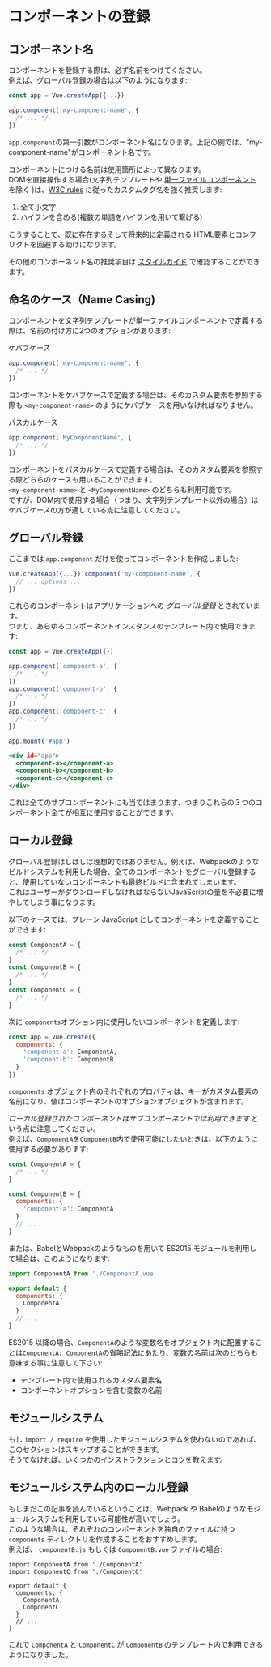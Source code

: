 # コンポーネントの登録

## コンポーネント名

コンポーネントを登録する際は、必ず名前をつけてください。<br>
例えば、グローバル登録の場合は以下のようになります: <br>

```js:sample.js
const app = Vue.createApp({...})

app.component('my-component-name', {
  /* ... */
})
```

`app.component`の第一引数がコンポーネント名になります。上記の例では、"my-component-name"がコンポーネント名です。<br>

コンポーネントにつける名前は使用箇所によって異なります。<br>
DOMを直接操作する場合(文字列テンプレートや [単一ファイルコンポーネント](https://v3.ja.vuejs.org/guide/single-file-component.html) を除く )は、[W3C rules](https://html.spec.whatwg.org/multipage/custom-elements.html#valid-custom-element-name) に従ったカスタムタグ名を強く推奨します: <br>

1. 全て小文字<br>
2. ハイフンを含める(複数の単語をハイフンを用いて繋げる)<br>

こうすることで、既に存在するそして将来的に定義される HTML要素とコンフリクトを回避する助けになります。<br>

その他のコンポーネント名の推奨項目は [スタイルガイド](https://v3.ja.vuejs.org/style-guide/#%E5%9F%BA%E5%BA%95%E3%82%B3%E3%83%B3%E3%83%9B%E3%82%9A%E3%83%BC%E3%83%8D%E3%83%B3%E3%83%88%E3%81%AE%E5%90%8D%E5%89%8D-%E5%BC%B7%E3%81%8F%E6%8E%A8%E5%A5%A8) で確認することができます。<br>

## 命名のケース（Name Casing)

コンポーネントを文字列テンプレートが単一ファイルコンポーネントで定義する際は、名前の付け方に2つのオプションがあります: <br>

ケバブケース <br>

```js:sample.js
app.component('my-component-name', {
  /* ... */
})
```

コンポーネントをケバブケースで定義する場合は、そのカスタム要素を参照する際も `<my-component-name>` のようにケバブケースを用いなければなりません。<br>

パスカルケース<br>

```js:sample.js
app.component('MyComponentName', {
  /* ... */
})
```

コンポーネントをパスカルケースで定義する場合は、そのカスタム要素を参照する際どちらのケースも用いることができます。<br>
`<my-component-name>` と `<MyComponentName>` のどちらも利用可能です。<br>
ですが、DOM内で使用する場合（つまり、文字列テンプレート以外の場合）はケバブケースの方が適している点に注意してください。<br>

## グローバル登録

ここまでは `app.component` だけを使ってコンポーネントを作成しました: <br>

```js:sample.js
Vue.createApp({...}).component('my-component-name', {
  // ... options ...
})
```

これらのコンポーネントはアプリケーションへの _グローバル登録_ とされています。<br>
つまり、あらゆるコンポーネントインスタンスのテンプレート内で使用できます: <br>

```js:sample.js
const app = Vue.createApp({})

app.component('component-a', {
  /* ... */
})
app.component('component-b', {
  /* ... */
})
app.component('component-c', {
  /* ... */
})

app.mount('#app')
```

```html:sample.html
<div id="app">
  <component-a></component-a>
  <component-b></component-b>
  <component-c></component-c>
</div>
```

これは全てのサブコンポーネントにも当てはまります、つまりこれらの３つのコンポーネント全てが相互に使用することができます。

## ローカル登録

グローバル登録はしばしば理想的ではありません。例えば、Webpackのようなビルドシステムを利用した場合、全てのコンポーネントをグローバル登録すると、使用していないコンポーネントも最終ビルドに含まれてしまいます。<br>
これはユーザーがダウンロードしなければならないJavaScriptの量を不必要に増やしてしまう事になります。<br>

以下のケースでは、プレーン JavaScript としてコンポーネントを定義することができます:<br>

```js:sample.js
const ComponentA = {
  /* ... */
}
const ComponentB = {
  /* ... */
}
const ComponentC = {
  /* ... */
}
```

次に `components`オプション内に使用したいコンポーネントを定義します:<br>

```js:sample.js
const app = Vue.create({
  components: {
    'component-a': ComponentA,
    'component-b': ComponentB
  }
})
```

`components` オブジェクト内のそれぞれのプロパティは、キーがカスタム要素の名前になり、値はコンポーネントのオプションオブジェクトが含まれます。<br>

_ローカル登録されたコンポーネントはサブコンポーネントでは利用できます_ という点に注意してください。<br>
例えば、`ComponentA`を`ComponentB`内で使用可能にしたいときは、以下のように使用する必要があります: <br>

```js:sample.js
const ComponentA = {
  /* ... */
}

const ComponentB = {
  components: {
    'component-a': ComponentA
  }
  // ...
}
```

または、BabelとWebpackのようなものを用いて ES2015 モジュールを利用して場合は、このようになります:<br>

```js:sample.js
import ComponentA from './ComponentA.vue'

export default {
  components: {
    ComponentA
  }
  // ...
}
```

ES2015 以降の場合、`ComponentA`のような変数名をオブジェクト内に配置することは`ComponentA: ComponentA`の省略記法にあたり、変数の名前は次のどちらも意味する事に注意して下さい: <br>

+ テンプレート内で使用されるカスタム要素名<br>
+ コンポーネントオプションを含む変数の名前<br>

## モジュールシステム

もし `import / require` を使用したモジュールシステムを使わないのであれば、このセクションはスキップすることができます。<br>
そうでなければ、いくつかのインストラクションとコツを教えます。<br>

## モジュールシステム内のローカル登録

もしまだこの記事を読んでいるということは、Webpack や Babelのようなモジュールシステムを利用している可能性が高いでしょう。<br>
このような場合は、それぞれのコンポーネントを独自のファイルに持つ `components` ディレクトリを作成することをおすすめします。<br>
例えば、 `componentB.js` もしくは `ComponentB.vue` ファイルの場合:<br>

```vue:Component.vue
import ComponentA from './ComponentA'
import ComponentC from './ComponentC'

export default {
  components: {
    ComponentA,
    ComponentC
  }
  // ...
}
```

これで `ComponentA` と `ComponentC` が `ComponentB` のテンプレート内で利用できるようになりました。<br>
